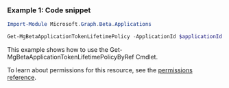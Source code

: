 ### Example 1: Code snippet

```powershell
Import-Module Microsoft.Graph.Beta.Applications

Get-MgBetaApplicationTokenLifetimePolicy -ApplicationId $applicationId
```
This example shows how to use the Get-MgBetaApplicationTokenLifetimePolicyByRef Cmdlet.

To learn about permissions for this resource, see the [permissions reference](/graph/permissions-reference).

